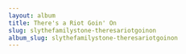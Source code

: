 ```yaml
---
layout: album
title: There's a Riot Goin' On
slug: slythefamilystone-theresariotgoinon
album_slug: slythefamilystone-theresariotgoinon
---
```

